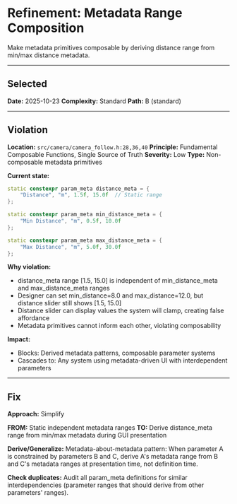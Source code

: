 # Refinement: Metadata Range Composition

Make metadata primitives composable by deriving distance range from min/max distance metadata.

---

<!-- BEGIN: SELECT/SELECTED -->
## Selected

**Date:** 2025-10-23
**Complexity:** Standard
**Path:** B (standard)
<!-- END: SELECT/SELECTED -->

---

<!-- BEGIN: SELECT/VIOLATION -->
## Violation

**Location:** `src/camera/camera_follow.h:28,36,40`
**Principle:** Fundamental Composable Functions, Single Source of Truth
**Severity:** Low
**Type:** Non-composable metadata primitives

**Current state:**
```cpp
static constexpr param_meta distance_meta = {
    "Distance", "m", 1.5f, 15.0f  // Static range
};

static constexpr param_meta min_distance_meta = {
    "Min Distance", "m", 0.5f, 10.0f
};

static constexpr param_meta max_distance_meta = {
    "Max Distance", "m", 5.0f, 30.0f
};
```

**Why violation:**
- distance_meta range [1.5, 15.0] is independent of min_distance_meta and max_distance_meta ranges
- Designer can set min_distance=8.0 and max_distance=12.0, but distance slider still shows [1.5, 15.0]
- Distance slider can display values the system will clamp, creating false affordance
- Metadata primitives cannot inform each other, violating composability

**Impact:**
- Blocks: Derived metadata patterns, composable parameter systems
- Cascades to: Any system using metadata-driven UI with interdependent parameters
<!-- END: SELECT/VIOLATION -->

---

<!-- BEGIN: SELECT/FIX -->
## Fix

**Approach:** Simplify

**FROM:** Static independent metadata ranges
**TO:** Derive distance_meta range from min/max metadata during GUI presentation

**Derive/Generalize:**
Metadata-about-metadata pattern: When parameter A is constrained by parameters B and C, derive A's metadata range from B and C's metadata ranges at presentation time, not definition time.

**Check duplicates:**
Audit all param_meta definitions for similar interdependencies (parameter ranges that should derive from other parameters' ranges).
<!-- END: SELECT/FIX -->
